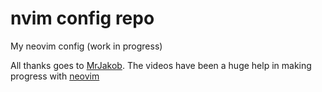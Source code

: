 # nvim config repo
My neovim config (work in progress)

All thanks goes to [MrJakob](https://www.youtube.com/@MrJakob). The videos have been a huge help in making progress with [neovim](https://neovim.io/)
